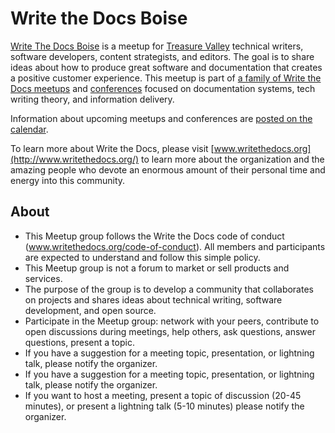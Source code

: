 #  Write the Docs Boise

[Write The Docs Boise](https://www.meetup.com/Write-the-Docs-Boise/) is a meetup for [Treasure Valley](https://en.wikipedia.org/wiki/Treasure_Valley) technical writers, software developers, content strategists, and editors. The goal is to share ideas about how to produce great software and documentation that creates a positive customer experience. This meetup is part of [a family of Write the Docs meetups](http://www.writethedocs.org/meetups/) and [conferences](http://www.writethedocs.org/conf/) focused on documentation systems, tech writing theory, and information delivery.

Information about upcoming meetups and conferences are [posted on the calendar](https://www.meetup.com/Write-the-Docs-Boise/events/).

To learn more about Write the Docs, please visit [www.writethedocs.org](http://www.writethedocs.org/) to learn more about the organization and the amazing people who devote an enormous amount of their personal time and energy into this community.

## About
* This Meetup group follows the Write the Docs code of conduct (www.writethedocs.org/code-of-conduct). All members and participants are expected to understand and follow this simple policy.
* This Meetup group is not a forum to market or sell products and services.
* The purpose of the group is to develop a community that collaborates on projects and shares ideas about technical writing, software development, and open source.
* Participate in the Meetup group: network with your peers, contribute to open discussions during meetings, help others, ask questions, answer questions, present a topic.
* If you have a suggestion for a meeting topic, presentation, or lightning talk, please notify the organizer.
* If you have a suggestion for a meeting topic, presentation, or lightning talk, please notify the organizer.
* If you want to host a meeting, present a topic of discussion (20-45 minutes), or present a lightning talk (5-10 minutes) please notify the organizer.
